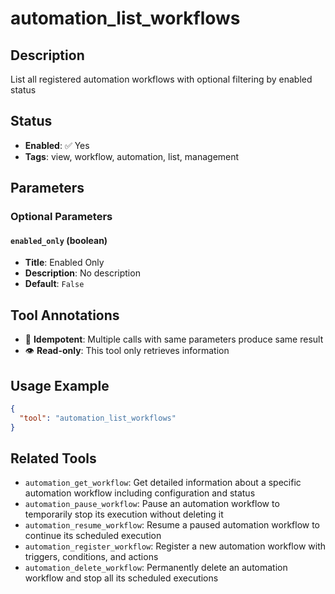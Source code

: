 # automation_list_workflows

## Description
List all registered automation workflows with optional filtering by enabled status

## Status
- **Enabled**: ✅ Yes
- **Tags**: view, workflow, automation, list, management

## Parameters

### Optional Parameters

#### `enabled_only` (boolean)
- **Title**: Enabled Only
- **Description**: No description
- **Default**: `False`

## Tool Annotations

- 🔄 **Idempotent**: Multiple calls with same parameters produce same result
- 👁️ **Read-only**: This tool only retrieves information

## Usage Example

```json
{
  "tool": "automation_list_workflows"
}
```

## Related Tools

- `automation_get_workflow`: Get detailed information about a specific automation workflow including configuration and status
- `automation_pause_workflow`: Pause an automation workflow to temporarily stop its execution without deleting it
- `automation_resume_workflow`: Resume a paused automation workflow to continue its scheduled execution
- `automation_register_workflow`: Register a new automation workflow with triggers, conditions, and actions
- `automation_delete_workflow`: Permanently delete an automation workflow and stop all its scheduled executions

